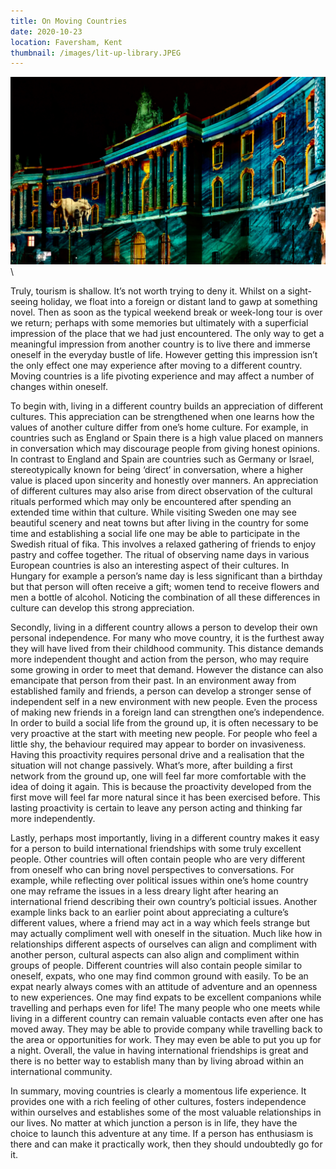 ```yaml
---
title: On Moving Countries
date: 2020-10-23
location: Faversham, Kent
thumbnail: /images/lit-up-library.JPEG
---
```


![Berlin State Opera, Lit up with vivid colours for the Berlin Festival of lights](/images/lit-up-library.JPEG)\

Truly, tourism is shallow.  It’s not worth trying to deny it.  Whilst on
a sight-seeing holiday, we float into a foreign or distant land to gawp at
something novel.  Then as soon as the typical weekend break or week-long tour
is over we return; perhaps with some memories but ultimately with a superficial
impression of the place that we had just encountered. The only way to get
a meaningful impression from another country is to live there and immerse
oneself in the everyday bustle of life. However getting this impression isn’t
the only effect one may experience after moving to a different country. Moving
countries is a life pivoting experience and may affect a number of changes
within oneself.

To begin with, living in a different country builds an appreciation of
different cultures. This appreciation can be strengthened when one learns how
the values of another culture differ from one’s home culture. For example, in
countries such as England or Spain there is a high value placed on manners in
conversation which may discourage people from giving honest opinions. In
contrast to England and Spain are countries such as Germany or Israel,
stereotypically known for being ‘direct’ in conversation, where a higher value
is placed upon sincerity and honestly over manners. An appreciation of
different cultures may also arise from direct observation of the cultural
rituals performed which may only be encountered after spending an extended time
within that culture. While visiting Sweden one may see beautiful scenery and
neat towns but after living in the country for some time and establishing
a social life one may be able to participate in the Swedish ritual of fika.
This involves a relaxed gathering of friends to enjoy pastry and coffee
together. The ritual of observing name days in various European countries is
also an interesting aspect of their cultures. In Hungary for example a person’s
name day is less significant than a birthday but that person will often receive
a gift; women tend to receive flowers and men a bottle of alcohol. Noticing the
combination of all these differences in culture can develop this strong
appreciation.

Secondly, living in a different country allows a person to develop their own
personal independence. For  many who move country, it is the furthest away they
will have lived from their childhood community. This distance demands more
independent thought and action from the person, who may require some growing in
order to meet that demand. However the distance can also emancipate that person
from their past. In an environment away from established family and friends, a
person can develop a stronger sense of independent self in a new environment
with new people. Even the process of making new friends in a foreign land can
strengthen one’s independence. In order to build a social life from the ground
up, it is often necessary to be very proactive at the start with meeting new
people. For people who feel a little shy, the behaviour required may appear to
border on invasiveness. Having this proactivity requires personal drive and a
realisation that the situation will not change passively. What’s more, after
building a first network from the ground up, one will feel far more comfortable
with the idea of doing it again. This is because the proactivity developed from
the first move will feel far more natural since it has been exercised before.
This lasting proactivity is certain to leave any person acting and thinking far
more independently. 

Lastly, perhaps most importantly, living in a different country makes it easy
for a person to build international friendships with some truly excellent
people. Other countries will often contain people who are very different from
oneself who can bring novel perspectives to conversations. For example, while
reflecting over political issues within one’s home country one may reframe the
issues  in a less dreary light after hearing an international friend describing
their own country’s polticial issues. Another example links back to an earlier
point about appreciating a culture’s different values, where a friend may act
in a way which feels strange but may actually compliment well with oneself in
the situation. Much like how in relationships different aspects of ourselves
can align and compliment with another person, cultural aspects can also align
and compliment within groups of people. Different countries will also contain
people similar to oneself, expats, who one may find common ground with easily.
To be an expat nearly always comes with an attitude of adventure and an
openness to new experiences. One may find expats to be excellent companions
while travelling and perhaps even for life! The many people who one meets while
living in a different country can remain valuable contacts even after one has
moved away. They may be able to provide company while travelling back to the
area or opportunities for work. They may even be able to put you up for a
night. Overall, the value in having international friendships is great and
there is no better way to establish many than by living abroad within an
international community.

In summary, moving countries is clearly a momentous life experience. It
provides one with a rich feeling of other cultures, fosters independence within
ourselves and establishes some of the most valuable relationships in our lives.
No matter at which junction a person is in life, they have the choice to launch
this adventure at any time. If a person has enthusiasm is there and can make it
practically work, then they should undoubtedly go for it.

